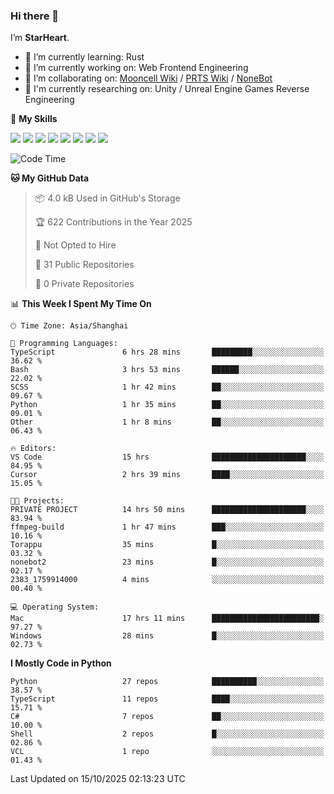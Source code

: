 ### Hi there 👋

I’m **StarHeart**.

- 🌱 I’m currently learning: Rust
- 🔭 I’m currently working on: Web Frontend Engineering
- 👯 I’m collaborating on: [Mooncell Wiki](https://fgo.wiki/) / [PRTS Wiki](http://prts.wiki/) / [NoneBot](https://github.com/nonebot)
- 🔬 I'm currently researching on: Unity / Unreal Engine Games Reverse Engineering

🌟 **My Skills**

![](https://img.shields.io/badge/-Python-3e74a2?style=flat-square&logo=Python&logoColor=fff)
![](https://img.shields.io/badge/-Node.js-339933?style=flat-square&logo=node.js&logoColor=fff)
![](https://img.shields.io/badge/-Vue-4fc08d?style=flat-square&logo=vue.js&logoColor=fff)
![](https://img.shields.io/badge/-React-2d98ce?style=flat-square&logo=React&logoColor=fff)
![](https://img.shields.io/badge/-TypeScript-3178C6?style=flat-square&logo=TypeScript&logoColor=fff)
![](https://img.shields.io/badge/-Docker-2496ED?style=flat-square&logo=Docker&logoColor=fff)
![](https://img.shields.io/badge/-Linux-000000?style=flat-square&logo=Linux&logoColor=fff)
![](https://img.shields.io/badge/-Dotnet-512bd4?style=flat-square&logo=.net&logoColor=fff)

<!--START_SECTION:waka-->
![Code Time](http://img.shields.io/badge/Code%20Time-1%2C813%20hrs%2043%20mins-blue)

**🐱 My GitHub Data** 

> 📦 4.0 kB Used in GitHub's Storage 
 > 
> 🏆 622 Contributions in the Year 2025
 > 
> 🚫 Not Opted to Hire
 > 
> 📜 31 Public Repositories 
 > 
> 🔑 0 Private Repositories 
 > 
📊 **This Week I Spent My Time On** 

```text
🕑︎ Time Zone: Asia/Shanghai

💬 Programming Languages: 
TypeScript               6 hrs 28 mins       █████████░░░░░░░░░░░░░░░░   36.62 % 
Bash                     3 hrs 53 mins       ██████░░░░░░░░░░░░░░░░░░░   22.02 % 
SCSS                     1 hr 42 mins        ██░░░░░░░░░░░░░░░░░░░░░░░   09.67 % 
Python                   1 hr 35 mins        ██░░░░░░░░░░░░░░░░░░░░░░░   09.01 % 
Other                    1 hr 8 mins         ██░░░░░░░░░░░░░░░░░░░░░░░   06.43 % 

🔥 Editors: 
VS Code                  15 hrs              █████████████████████░░░░   84.95 % 
Cursor                   2 hrs 39 mins       ████░░░░░░░░░░░░░░░░░░░░░   15.05 % 

🐱‍💻 Projects: 
PRIVATE PROJECT          14 hrs 50 mins      █████████████████████░░░░   83.94 % 
ffmpeg-build             1 hr 47 mins        ███░░░░░░░░░░░░░░░░░░░░░░   10.16 % 
Torappu                  35 mins             █░░░░░░░░░░░░░░░░░░░░░░░░   03.32 % 
nonebot2                 23 mins             █░░░░░░░░░░░░░░░░░░░░░░░░   02.17 % 
2383_1759914000          4 mins              ░░░░░░░░░░░░░░░░░░░░░░░░░   00.40 % 

💻 Operating System: 
Mac                      17 hrs 11 mins      ████████████████████████░   97.27 % 
Windows                  28 mins             █░░░░░░░░░░░░░░░░░░░░░░░░   02.73 % 
```

**I Mostly Code in Python** 

```text
Python                   27 repos            ██████████░░░░░░░░░░░░░░░   38.57 % 
TypeScript               11 repos            ████░░░░░░░░░░░░░░░░░░░░░   15.71 % 
C#                       7 repos             ██░░░░░░░░░░░░░░░░░░░░░░░   10.00 % 
Shell                    2 repos             █░░░░░░░░░░░░░░░░░░░░░░░░   02.86 % 
VCL                      1 repo              ░░░░░░░░░░░░░░░░░░░░░░░░░   01.43 % 
```




 Last Updated on 15/10/2025 02:13:23 UTC
<!--END_SECTION:waka-->
